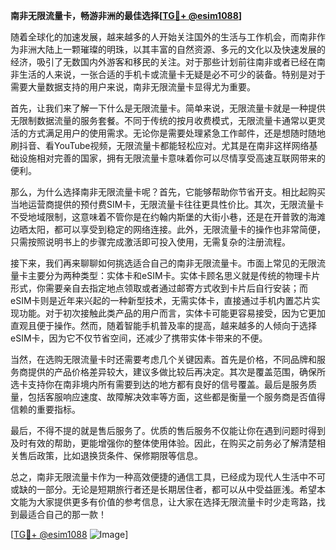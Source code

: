 **南非无限流量卡，畅游非洲的最佳选择[[TG💪+ @esim1088](https://t.me/s/esim1088)]**

随着全球化的加速发展，越来越多的人开始关注国外的生活与工作机会，而南非作为非洲大陆上一颗璀璨的明珠，以其丰富的自然资源、多元的文化以及快速发展的经济，吸引了无数国内外游客和移民的关注。对于那些计划前往南非或者已经在南非生活的人来说，一张合适的手机卡或流量卡无疑是必不可少的装备。特别是对于需要大量数据支持的用户来说，南非无限流量卡显得尤为重要。

首先，让我们来了解一下什么是无限流量卡。简单来说，无限流量卡就是一种提供无限制数据流量的服务套餐。不同于传统的按月收费模式，无限流量卡通常以更灵活的方式满足用户的使用需求。无论你是需要处理紧急工作邮件，还是想随时随地刷抖音、看YouTube视频，无限流量卡都能轻松应对。尤其是在南非这样网络基础设施相对完善的国家，拥有无限流量卡意味着你可以尽情享受高速互联网带来的便利。

那么，为什么选择南非无限流量卡呢？首先，它能够帮助你节省开支。相比起购买当地运营商提供的预付费SIM卡，无限流量卡往往更具性价比。其次，无限流量卡不受地域限制，这意味着不管你是在约翰内斯堡的大街小巷，还是在开普敦的海滩边晒太阳，都可以享受到稳定的网络连接。此外，无限流量卡的操作也非常简便，只需按照说明书上的步骤完成激活即可投入使用，无需复杂的注册流程。

接下来，我们再来聊聊如何挑选适合自己的南非无限流量卡。市面上常见的无限流量卡主要分为两种类型：实体卡和eSIM卡。实体卡顾名思义就是传统的物理卡片形式，你需要亲自去指定地点领取或者通过邮寄方式收到卡片后自行安装；而eSIM卡则是近年来兴起的一种新型技术，无需实体卡，直接通过手机内置芯片实现功能。对于初次接触此类产品的用户而言，实体卡可能更容易接受，因为它更加直观且便于操作。然而，随着智能手机普及率的提高，越来越多的人倾向于选择eSIM卡，因为它不仅节省空间，还减少了携带实体卡带来的不便。

当然，在选购无限流量卡时还需要考虑几个关键因素。首先是价格，不同品牌和服务商提供的产品价格差异较大，建议多做比较后再决定。其次是覆盖范围，确保所选卡支持你在南非境内所有需要到达的地方都有良好的信号覆盖。最后是服务质量，包括客服响应速度、故障解决效率等方面，这些都是衡量一个服务商是否值得信赖的重要指标。

最后，不得不提的就是售后服务了。优质的售后服务不仅能让你在遇到问题时得到及时有效的帮助，更能增强你的整体使用体验。因此，在购买之前务必了解清楚相关售后政策，比如退换货条件、保修期限等信息。

总之，南非无限流量卡作为一种高效便捷的通信工具，已经成为现代人生活中不可或缺的一部分。无论是短期旅行者还是长期居住者，都可以从中受益匪浅。希望本文能为大家提供更多有价值的参考信息，让大家在选择无限流量卡时少走弯路，找到最适合自己的那一款！

[[TG💪+ @esim1088](https://t.me/s/esim1088) ![Image](https://i.postimg.cc/4NQfJmqS/Snipaste-2025-05-13-00-14-12.png)]